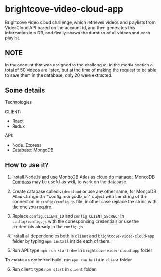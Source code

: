 # brightcove-video-cloud-app
Brightcove video cloud challenge, which retrieves videos and playlists from VideoCloud API based on the account id, and then generates this information in a DB, and finally shows the duration of all videos and each playlist.

## NOTE 
In the account that was assigned to the challengue, in the media section a total of 50 videos are listed, but at the time of making the request to be able to save them in the database, only 20 were extracted.

## Some details
Technologies

CLIENT:

* React
* Redux

API:
* Node, Express
* Database: MongoDB


## How to use it?

1. Install [Node.js](https://nodejs.org/) and use [MongoDB Atlas](https://www.mongodb.com/cloud/atlas) as cloud db manager, [MongoDB Compass](https://www.mongodb.com/products/compass) may be useful as well, to work on the database.

2. Create database called `videocloud` or use any other name, for MongoDB Atlas change the "config.mongodb_uri" object with the string of the connection in `config/config.js` file, in other case replace the string with the one you require.

3. Replace `config.CLIENT_ID` and `config.CLIENT_SECRECT` in `config/config.js` with the corresponding credentials or use the credentials already in the `config.js`.

4. Install all dependencies both in `client` and `brightcove-video-cloud-app` folder by typing `npm install` inside each of them.

5. Run API: type `npm run start-dev` in `brightcove-video-cloud-app` folder

To create an optimized build, run `npm run build` in `client` folder

6. Run client: type `npm start` in `client` folder.


